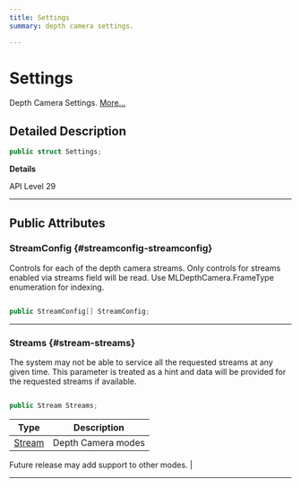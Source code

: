 ```yaml
---
title: Settings
summary: depth camera settings. 

---
```


# Settings




Depth Camera Settings.   [More...](#detailed-description)  




## Detailed Description

```csharp
public struct Settings; 
```


**Details**

API Level 29





-----------



## Public Attributes

### StreamConfig {#streamconfig-streamconfig}

Controls for each of the depth camera streams. Only controls for streams enabled via streams field will be read. Use MLDepthCamera.FrameType enumeration for indexing. 

```csharp

public StreamConfig[] StreamConfig;

```






-----------

### Streams {#stream-streams}

The system may not be able to service all the requested streams at any given time. This parameter is treated as a hint and data will be provided for the requested streams if available. 

```csharp

public Stream Streams;

```

| Type | Description  | 
|--|--|
| [Stream](/unity-api/api/UnityEngine.XR.MagicLeap/MLDepthCamera/UnityEngine.XR.MagicLeap.MLDepthCamera.md#enums-stream) | Depth Camera modes

 Future release may add support to other modes.  |





-----------

